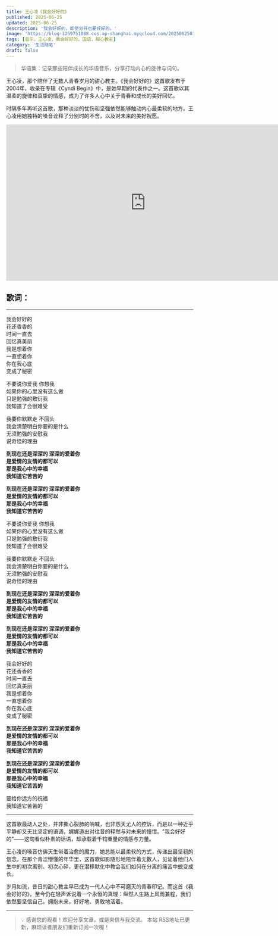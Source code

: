 ```yaml
---
title: 王心凌《我会好好的》
published: 2025-06-25
updated: 2025-06-25
description: '我会好好的，即使分开也要好好的。'
image: 'https://blog-1259751088.cos.ap-shanghai.myqcloud.com/20250625014851848.png?imageSlim'
tags: [音乐，王心凌，我会好好的，国语，甜心教主]
category: '生活随笔'
draft: false
---
```


> 华语集：记录那些陪伴成长的华语音乐，分享打动内心的旋律与词句。

王心凌，那个陪伴了无数人青春岁月的甜心教主。《我会好好的》这首歌发布于2004年，收录在专辑《Cyndi Begin》中，是她早期的代表作之一。这首歌以其温柔的旋律和真挚的情感，成为了许多人心中关于青春和成长的美好回忆。

时隔多年再听这首歌，那种淡淡的忧伤和坚强依然能够触动内心最柔软的地方。王心凌用她独特的嗓音诠释了分别时的不舍，以及对未来的美好祝愿。

<iframe width="750" height="420" src="https://www.youtube.com/embed/Gw4Q7-NBFWs?si=AVEE_NK38wM1wpxD" title="YouTube video player" frameborder="0" allow="accelerometer; autoplay; clipboard-write; encrypted-media; gyroscope; picture-in-picture; web-share" referrerpolicy="strict-origin-when-cross-origin" allowfullscreen></iframe>

## 歌词：

---

我会好好的  
花还香香的  
时间一直去  
回忆真美丽  
我是想着你  
一直想着你  
你在我心底  
变成了秘密  

不要说你爱我 你想我  
如果你的心里没有这么做  
只是勉强的敷衍我  
我知道了会很难受  

我要你默默走 不回头  
我会清楚明白你要的是什么  
无须勉强的安慰我  
说奇怪的理由  

**到现在还是深深的 深深的爱着你**  
**是爱情的友情的都可以**  
**那是我心中的幸福**  
**我知道它苦苦的**  

**到现在还是深深的 深深的爱着你**  
**是爱情的友情的都可以**  
**那是我心中的幸福**  
**我知道它苦苦的**  

不要说你爱我 你想我  
如果你的心里没有这么做  
只是勉强的敷衍我  
我知道了会很难受  

我要你默默走 不回头  
我会清楚明白你要的是什么  
无须勉强的安慰我  
说奇怪的理由  

**到现在还是深深的 深深的爱着你**  
**是爱情的友情的都可以**  
**那是我心中的幸福**  
**我知道它苦苦的**  

**到现在还是深深的 深深的爱着你**  
**是爱情的友情的都可以**  
**那是我心中的幸福**  
**我知道它苦苦的**  

我会好好的  
花还香香的  
时间一直去  
回忆真美丽  
我是想着你  
一直想着你  
你在我心底  
变成了秘密  

**到现在还是深深的 深深的爱着你**  
**是爱情的友情的都可以**  
**那是我心中的幸福**  
**我知道它苦苦的**  

**到现在还是深深的 深深的爱着你**  
**是爱情的友情的都可以**  
**那是我心中的幸福**  
**我知道它苦苦的**  

要给你远方的祝福  
我知道它苦苦的

---

这首歌最动人之处，并非撕心裂肺的呐喊，也非怨天尤人的控诉，而是以一种近乎平静却又无比坚定的语调，娓娓道出对往昔的释然与对未来的憧憬。"我会好好的"——这句看似朴素的话语，却承载着千钧重量的情感与力量。

王心凌的嗓音仿佛天生带着治愈的魔力，她总能以最柔软的方式，传递出最坚韧的信念。在那个青涩懵懂的年华里，这首歌如影随形地陪伴着无数人，见证着他们人生中的初次离别、初次心碎，更在潜移默化中教会我们如何在分离的痛苦中蜕变成长。

岁月如流，昔日的甜心教主早已成为一代人心中不可磨灭的青春印记。而这首《我会好好的》，至今仍在轻声诉说着一个永恒的真理：纵然人生路上风雨兼程，我们依然要坚信自己，拥抱未来，好好地、勇敢地活着。

---

> 💡 感谢您的观看！欢迎分享文章，或是来信与我交流。
> 本站 RSS地址已更新，麻烦读者朋友们重新订阅一次喔！